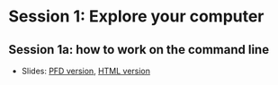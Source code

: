 # Session 1: Explore your computer

## Session 1a: how to work on the command line

- Slides: [PFD version](https://github.com/automaticCollationLausanne2020/Materials/blob/master/session1/slides_session1a.pdf), [HTML version](https://automaticcollationlausanne2020.github.io/session1a.html)
